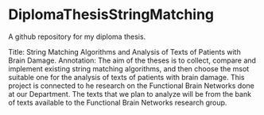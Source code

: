# DiplomaThesisStringMatching

A github repository for my diploma thesis.

Title: String Matching Algorithms  and  Analysis of Texts of Patients with Brain Damage.
Annotation: The aim of the theses is to collect, compare and implement existing string matching algorithms, and then choose the msot suitable one for the analysis of texts of patients with brain damage. This project is connected to he research on the Functional Brain Networks done at our Department. The texts that we plan to analyze will be from the bank of texts available to the Functional Brain Networks research group.
